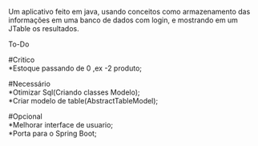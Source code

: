 Um aplicativo feito em java, usando conceitos como armazenamento das informações em uma banco de dados com login, e mostrando em um JTable os resultados.

To-Do

#Critico<br>
*Estoque passando de 0 ,ex -2 produto;<br>

#Necessário<br>
*Otimizar Sql(Criando classes Modelo);<br>
*Criar modelo de table(AbstractTableModel);<br>

#Opcional<br>
*Melhorar interface de usuario;<br>
*Porta para o Spring Boot;<br>

